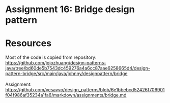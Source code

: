 # Assignment 16: Bridge design pattern



# Resources
Most of the code is copied from repository: https://github.com/jojozhuang/design-patterns-java/tree/bd60de5b7543dc459276a4a6cc87aae6258665d4/design-pattern-bridge/src/main/java/johnny/designpattern/bridge
<br><br>Assignment: https://github.com/vesavvo/design_patterns/blob/6e1bbebcd52426f706901f04f986af35234a1fa6/markdown/assignments/bridge.md